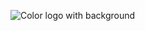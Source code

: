 ![Color logo with background](https://github.com/maatierra/.github/assets/117010357/41a5f81f-14c4-4653-ad6d-6f37e510f2f7)
